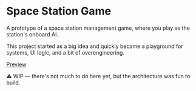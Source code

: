 # Space Station Game

A prototype of a space station management game, where you play as the station's onboard AI.

This project started as a big idea and quickly became a playground for systems, UI logic, and a bit of overengineering.

[Preview](https://jstasiaczek.github.io/space_station_game/)

⚠️ WIP — there's not much to do here yet, but the architecture was fun to build.
